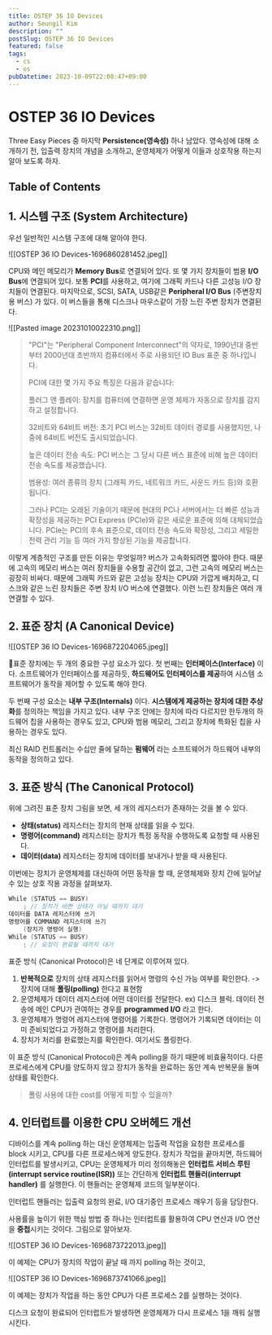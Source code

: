 ```yaml
---
title: OSTEP 36 IO Devices
author: Seungil Kim
description: ""
postSlug: OSTEP 36 IO Devices
featured: false
tags:
  - cs
  - os
pubDatetime: 2023-10-09T22:08:47+09:00
---
```


# OSTEP 36 IO Devices

Three Easy Pieces 중 마지막 **Persistence(영속성)** 하나 남았다. 영속성에 대해 소개하기 전, 입출력 장치의 개념을 소개하고, 운영체제가 어떻게 이들과 상호작용 하는지 알아 보도록 하자.

## Table of Contents

## 1. 시스템 구조 (System Architecture)

우선 일반적인 시스템 구조에 대해 알아야 한다.

![[OSTEP 36 IO Devices-1696860281452.jpeg]]

CPU와 메인 메모리가 **Memory Bus**로 연결되어 있다. 또 몇 가지 장치들이 범용 **I/O Bus**에 연결되어 있다. 보통 **PCI**를 사용하고, 여기에 그래픽 카드나 다른 고성능 I/O 장치들이 연결된다. 마지막으로, SCSI, SATA, USB같은 **Peripheral I/O Bus** (주변장치용 버스) 가 있다. 이 버스들을 통해 디스크나 마우스같이 가장 느린 주변 장치가 연결된다.

![[Pasted image 20231010022310.png]]

> "PCI"는 "Peripheral Component Interconnect"의 약자로, 1990년대 중반부터 2000년대 초반까지 컴퓨터에서 주로 사용되던 IO Bus 표준 중 하나입니다.
>
> PCI에 대한 몇 가지 주요 특징은 다음과 같습니다:
>
> 플러그 앤 플레이: 장치를 컴퓨터에 연결하면 운영 체제가 자동으로 장치를 감지하고 설정합니다.
>
> 32비트와 64비트 버전: 초기 PCI 버스는 32비트 데이터 경로를 사용했지만, 나중에 64비트 버전도 출시되었습니다.
>
> 높은 데이터 전송 속도: PCI 버스는 그 당시 다른 버스 표준에 비해 높은 데이터 전송 속도를 제공했습니다.
>
> 범용성: 여러 종류의 장치 (그래픽 카드, 네트워크 카드, 사운드 카드 등)와 호환됩니다.
>
> 그러나 PCI는 오래된 기술이기 때문에 현대의 PC나 서버에서는 더 빠른 성능과 확장성을 제공하는 PCI Express (PCIe)와 같은 새로운 표준에 의해 대체되었습니다. PCIe는 PCI의 후속 표준으로, 데이터 전송 속도와 확장성, 그리고 세밀한 전력 관리 기능 등 여러 가지 향상된 기능을 제공합니다.

이렇게 계층적인 구조를 만든 이유는 무엇일까? 버스가 고속화되려면 짧아야 한다. 때문에 고속의 메모리 버스는 여러 장치들을 수용할 공간이 없고, 그런 고속의 메모리 버스는 굉장히 비싸다. 때문에 그래픽 카드와 같은 고성능 장치는 CPU와 가깝게 배치하고, 디스크와 같은 느린 장치들은 주변 장치 I/O 버스에 연결했다. 이런 느린 장치들은 여러 개 연결할 수 있다.

## 2. 표준 장치 (A Canonical Device)

![[OSTEP 36 IO Devices-1696872204065.jpeg]]

표준 장치에는 두 개의 중요한 구성 요소가 있다. 첫 번째는 **인터페이스(Interface)** 이다. 소프트웨어가 인터페이스를 제공하듯, **하드웨어도 인터페이스를 제공**하여 시스템 소프트웨어가 동작을 제어할 수 있도록 해야 한다. 

두 번째 구성 요소는 **내부 구조(Internals)** 이다. **시스템에게 제공하는 장치에 대한 추상화**를 정의하는 책임을 가지고 있다.  내부 구조 안에는 장치에 따라 다르지만 한두개의 하드웨어 칩을 사용하는 경우도 있고, CPU와 범용 메모리, 그리고 장치에 특화된 칩을 사용하는 경우도 있다.

최신 RAID 컨트롤러는 수십만 줄에 달하는 **펌웨어** 라는 소프트웨어가 하드웨어 내부의 동작을 정의하고 있다.

## 3. 표준 방식 (The Canonical Protocol)

위에 그려진 표준 장치 그림을 보면, 세 개의 레지스터가 존재하는 것을 볼 수 있다. 

- **상태(status)** 레지스터는 장치의 현재 상태를 읽을 수 있다. 
- **명령어(command)** 레지스터는 장치가 특정 동작을 수행하도록 요청할 때 사용된다.
- **데이터(data)** 레지스터는 장치에 데이터를 보내거나 받을 때 사용된다.

이번에는 장치가 운영체제를 대신하여 어떤 동작을 할 때, 운영체제와 장치 간에 일어날 수 있는 상호 작용 과정을 살펴보자.

```c
While (STATUS == BUSY)
	; // 장치가 바쁜 상태가 아닐 때까지 대기
데이터를 DATA 레지스터에 쓰기
명령어를 COMMAND 레지스터에 쓰기
	(장치가 명령어 실행)
While (STATUS == BUSY)
	; // 요청이 완료될 때까지 대기
```

표준 방식 (Canonical Protocol)은 네 단계로 이루어져 있다.

1. **반복적으로** 장치의 상태 레지스터를 읽어서 명령의 수신 가능 여부를 확인한다. -> 장치에 대해 **폴링(polling)** 한다고 표현함
2. 운영체제가 데이터 레지스터에 어떤 데이터를 전달한다. ex) 디스크 블럭. 데이터 전송에 메인 CPU가 관여하는 경우를 **programmed I/O** 라고 한다.
3. 운영체제가 명령어 레지스터에 명령어를 기록한다. 명령어가 기록되면 데이터는 이미 준비되었다고 가정하고 명령어를 처리한다.
4. 장치가 처리를 완료했는지를 확인한다. 여기서도 폴링한다.

이 표준 방식 (Canonical Protocol)은 계속 polling을 하기 때문에 비효율적이다. 다른 프로세스에게 CPU를 양도하지 않고 장치가 동작을 완료하는 동안 계속 반복문을 돌며 상태를 확인한다. 

> 폴링 사용에 대한 cost를 어떻게 피할 수 있을까?

## 4. 인터럽트를 이용한 CPU 오버헤드 개선

디바이스를 계속 polling 하는 대신 운영체제는 입출력 작업을 요청한 프로세스를 block 시키고, CPU를 다른 프로세스에게 양도한다. 장치가 작업을 끝마치면, 하드웨어 인터럽트를 발생시키고, CPU는 운영체제가 미리 정의해놓은 **인터럽트 서비스 루틴(interrupt service routine(ISR))** 또는 간단하게 **인터럽트 핸들러(interrupt handler)** 를 실행한다. 이 핸들러는 운영체제 코드의 일부분이다.

인터럽트 핸들러는 입출력 요청의 완료, I/O 대기중인 프로세스 깨우기 등을 담당한다. 

사용률을 높이기 위한 핵심 방법 중 하나는 인터럽트를 활용하여 CPU 연산과 I/O 연산을 **중첩**시키는 것이다. 그림으로 알아보자. 

![[OSTEP 36 IO Devices-1696873722013.jpeg]]

이 예제는 CPU가 장치의 작업이 끝날 때 까지 polling 하는 것이고, 

![[OSTEP 36 IO Devices-1696873741066.jpeg]]

이 예제는 장치가 작업을 하는 동안 CPU가 다른 프로세스 2를 실행하는 것이다.

디스크 요청이 완료되어 인터럽트가 발생하면 운영체제가 다시 프로세스 1을 깨워 실행시킨다.